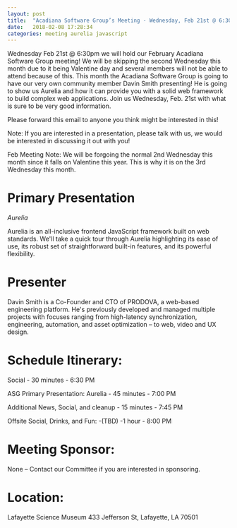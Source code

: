 ```yaml
---
layout: post
title:  "Acadiana Software Group’s Meeting - Wednesday, Feb 21st @ 6:30 PM"
date:   2018-02-08 17:28:34
categories: meeting aurelia javascript
---
```

Wednesday Feb 21st @ 6:30pm we will hold our February Acadiana Software Group meeting! We will be skipping the second Wednesday this month due to it being Valentine day and several members will not be able to attend because of this. This month the Acadiana Software Group is going to have our very own community member Davin Smith presenting! He is going to show us Aurelia and how it can provide you with a solid web framework to build complex web applications. Join us Wednesday, Feb. 21st with what is sure to be very good information.

Please forward this email to anyone you think might be interested in this!

Note: If you are interested in a presentation, please talk with us, we would be interested in discussing it out with you!

Feb Meeting Note: We will be forgoing the normal 2nd Wednesday this month since it falls on Valentine this year. This is why it is on the 3rd Wednesday this month.

# Primary Presentation

*Aurelia*

Aurelia is an all-inclusive frontend JavaScript framework built on web standards. We'll take a quick tour through Aurelia highlighting its ease of use, its robust set of straightforward built-in features, and its powerful flexibility.

 

# Presenter

Davin Smith is a Co-Founder and CTO of PRODOVA, a web-based engineering platform. He's previously developed and managed multiple projects with focuses ranging from high-latency synchronization, engineering, automation, and asset optimization – to web, video and UX design.

# Schedule Itinerary:

Social - 30 minutes - 6:30 PM

ASG Primary Presentation: Aurelia - 45 minutes - 7:00 PM

Additional News, Social, and cleanup - 15 minutes - 7:45 PM

Offsite Social, Drinks, and Fun: -(TBD) -1 hour - 8:00 PM

# Meeting Sponsor:

None – Contact our Committee if you are interested in sponsoring.

# Location:

Lafayette Science Museum
433 Jefferson St, 
Lafayette, LA 70501
